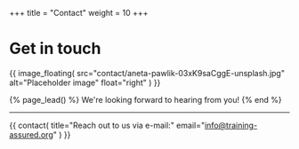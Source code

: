 +++
title = "Contact"
weight = 10
+++

# Get in touch

{{
  image_floating(
    src="contact/aneta-pawlik-03xK9saCggE-unsplash.jpg"
    alt="Placeholder image"
    float="right"
  )
}}

{% page_lead() %}
We're looking forward to hearing from you!
{% end %}

---

{{
  contact(
    title="Reach out to us via e-mail:"
    email="info@training-assured.org"
  )
}}
